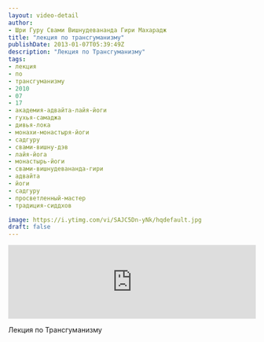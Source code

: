 ```yaml
---
layout: video-detail
author:
- Шри Гуру Свами Вишнудевананда Гири Махарадж
title: "лекция по трансгуманизму"
publishDate: 2013-01-07T05:39:49Z
description: "Лекция по Трансгуманизму"
tags: 
- лекция
- по
- трансгуманизму
- 2010
- 07
- 17
- академия-адвайта-лайя-йоги
- гухья-самаджа
- дивья-лока
- монахи-монастыря-йоги
- садгуру
- свами-вишну-дэв
- лайя-йога
- монастырь-йоги
- свами-вишнудевананда-гири
- адвайта
- йоги
- садгуру
- просветленный-мастер
- традиция-сиддхов

image: https://i.ytimg.com/vi/SAJC5Dn-yNk/hqdefault.jpg
draft: false
---
```


<iframe width="100%" src="https://www.youtube.com/embed/SAJC5Dn-yNk" frameborder="0" allowfullscreen=""></iframe> 

 Лекция по Трансгуманизму

  

 